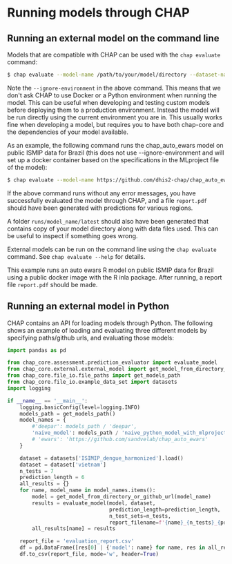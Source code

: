 # Running models through CHAP

## Running an external model on the command line

Models that are compatible with CHAP can be used with the `chap evaluate` command:

```bash
$ chap evaluate --model-name /path/to/your/model/directory --dataset-name ISIMIP_dengue_harmonized --dataset-country brazil --report-filename report.pdf --ignore-environment  --debug
```

Note the `--ignore-environment` in the above command. 
This means that we don't ask CHAP to use Docker or a Python environment when running the model. 
This can be useful when developing and testing custom models before deploying them to a production environment.
Instead the model will be run directly using the current environment you are in. 
This usually works fine when developing a model, but requires you to have both chap-core and the dependencies of your model available. 

As an example, the following command runs the chap_auto_ewars model on public ISMIP data for Brazil (this does not use --ignore-environment and will set up
a docker container based on the specifications in the MLproject file of the model):

```bash
$ chap evaluate --model-name https://github.com/dhis2-chap/chap_auto_ewars --dataset-name ISIMIP_dengue_harmonized --dataset-country brazil
```

If the above command runs without any error messages, you have successfully evaluated the model through CHAP, and a file `report.pdf` should have been generated with predictions for various regions.

A folder `runs/model_name/latest` should also have been generated that contains copy of your model directory along with data files used. This can be useful to inspect if something goes wrong.

External models can be run on the command line using the `chap evaluate` command. See `chap evaluate --help` for details.

This example runs an auto ewars R model on public ISMIP data for Brazil using a public docker image with the R inla package. After running, a report file `report.pdf` should be made.

## Running an external model in Python

CHAP contains an API for loading models through Python. The following shows an example of loading and evaluating three different models by specifying paths/github urls, and evaluating those models:

```python
import pandas as pd

from chap_core.assessment.prediction_evaluator import evaluate_model
from chap_core.external.external_model import get_model_from_directory_or_github_url
from chap_core.file_io.file_paths import get_models_path
from chap_core.file_io.example_data_set import datasets
import logging

if __name__ == '__main__':
    logging.basicConfig(level=logging.INFO)
    models_path = get_models_path()
    model_names = {
        #'deepar': models_path / 'deepar',
        'naive_model': models_path / 'naive_python_model_with_mlproject_file',
        # 'ewars': 'https://github.com/sandvelab/chap_auto_ewars'
    }

    dataset = datasets['ISIMIP_dengue_harmonized'].load()
    dataset = dataset['vietnam']
    n_tests = 7
    prediction_length = 6
    all_results = {}
    for name, model_name in model_names.items():
        model = get_model_from_directory_or_github_url(model_name)
        results = evaluate_model(model, dataset,
                                 prediction_length=prediction_length,
                                 n_test_sets=n_tests,
                                 report_filename=f'{name}_{n_tests}_{prediction_length}_report.pdf')
        all_results[name] = results

    report_file = 'evaluation_report.csv'
    df = pd.DataFrame([res[0] | {'model': name} for name, res in all_results.items()])
    df.to_csv(report_file, mode='w', header=True)

```